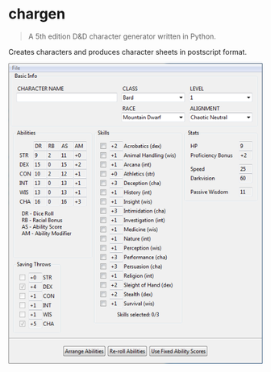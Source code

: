 # chargen

> A 5th edition D&D character generator written in Python. 

Creates characters and produces character sheets in postscript format.

![](screen.png)
